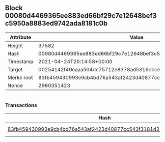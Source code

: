 ## Block 00080d4469365ee883ed66bf29c7e12648bef3c5950a8883ed9742ada8181c0b

Attribute | Value
--- | ---
Height | 37582
Hash | 00080d4469365ee883ed66bf29c7e12648bef3c5950a8883ed9742ada8181c0b
Timestamp | 2021-04-24T20:14:58+00:00
Target | 00254142f49eaaa504dc75712e8378ad5316cbcead634704b3734b6271167cc4
Merke root | 83fb459430993e9cb4bd76a543af2423d40877cc543f3181d3176bb61aea6cc4
Nonce | 2960351423

```

```

### Transactions

Hash | Amount
--- | ---
[83fb459430993e9cb4bd76a543af2423d40877cc543f3181d3176bb61aea6cc4](83fb459430993e9cb4bd76a543af2423d40877cc543f3181d3176bb61aea6cc4.md) | 10.00000000 SKEPTI 
